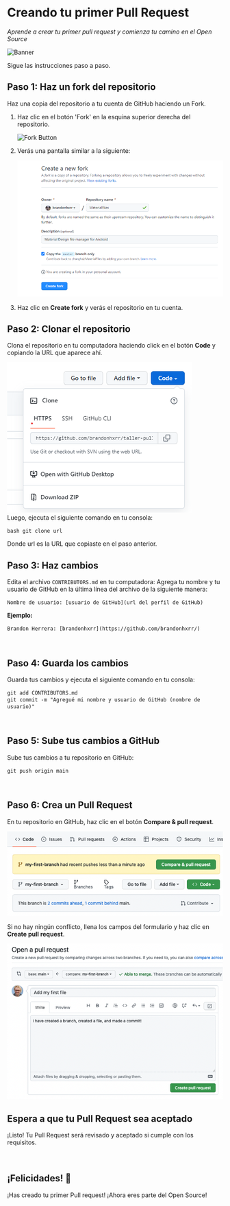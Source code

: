 # Creando tu primer Pull Request

_Aprende a crear tu primer pull request y comienza tu camino en el Open Source_<br>


![Banner](./images/banner.png)


Sigue las instrucciones paso a paso.

## Paso 1: Haz un fork del repositorio

Haz una copia del repositorio a tu cuenta de GitHub haciendo un Fork.


1. Haz clic en el botón 'Fork' en la esquina superior derecha del repositorio.

   ![Fork Button](https://upload.wikimedia.org/wikipedia/commons/3/38/GitHub_Fork_Button.png)
2. Verás una pantalla similar a la siguiente:

   ![Forked Repo](./images/paso1.png)
3. Haz clic en  **Create fork** y verás el repositorio en tu cuenta.<br>

## Paso 2: Clonar el repositorio

Clona el repositorio en tu computadora haciendo click en el botón **Code** y copiando la URL que aparece ahí.

   ![Clone Repo](./images/paso2.png)<br>
Luego, ejecuta el siguiente comando en tu consola:
   ```
   bash git clone url
   ```
Donde url es la URL que copiaste en el paso anterior.<br>

## Paso 3: Haz cambios

Edita el archivo `CONTRIBUTORS.md` en tu computadora:
   Agrega tu nombre y tu usuario de GitHub en la última línea del archivo de la siguiente manera:
   ```
   Nombre de usuario: [usuario de GitHub](url del perfil de GitHub)
   ```
   **Ejemplo:**
   ```
   Brandon Herrera: [brandonhxrr](https://github.com/brandonhxrr/)
   ```
   <br>

## Paso 4: Guarda los cambios

   Guarda tus cambios y ejecuta el siguiente comando en tu consola:
  
   ```
   git add CONTRIBUTORS.md
   git commit -m "Agregué mi nombre y usuario de GitHub (nombre de usuario)"
   ```
  <br>

## Paso 5: Sube tus cambios a GitHub
   
   Sube tus cambios a tu repositorio en GitHub:

   ```
   git push origin main
   ```
   <br>

## Paso 6: Crea un Pull Request
   
   En tu repositorio en GitHub, haz clic en el botón **Compare & pull request**.
   
   ![Pull Request](./images/compare-and-pull-request.png)

   Si no hay ningún conflicto, llena los campos del formulario y haz clic en **Create pull request**.

   ![Pull Request Form](./images/Pull-request-description.png)
   <br>

## Espera a que tu Pull Request sea aceptado
      
   ¡Listo! Tu Pull Request será revisado y aceptado si cumple con los requisitos.
   <br><br><br>

## ¡Felicidades! 🎉
   ¡Has creado tu primer Pull request! ¡Ahora eres parte del Open Source!
 